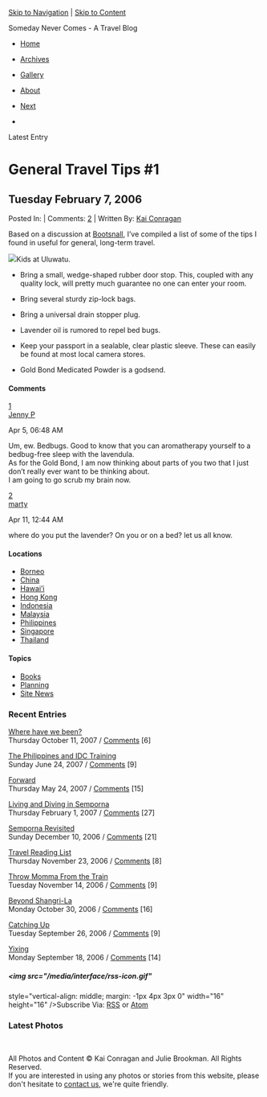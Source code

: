 [Skip to Navigation](#globalnav) | [Skip to Content](#content)

Someday Never Comes - A Travel Blog

- <span id="home-btn">[Home](/ "Homepage")</span>
- <span id="words-btn"><a href="/archives/" class="active"
  title="View Site Archives"><span>Archives</span></a></span>
- <span id="photos-btn">[Gallery](/gallery/ "Photos Taken On Our Trip")</span>
- <span id="about-btn">[About](/about/ "View Site Archives")</span>

- <span id="next"><a href="http://somedaynevercomes.com/article/gear-kelty-redwing-3100"
  rel="next" title="Gear: Kelty Redwing 3100"><span>Next </span></a></span>

- 

Latest Entry

# General Travel Tips \#1

## Tuesday February 7, 2006

Posted In: | Comments: [2](#comments "Jump To Entry Comments") | Written
By: [Kai Conragan](/about/ "Learn More About The Author")

Based on a discussion at [Bootsnall](http://bootsnall.com), I’ve
compiled a list of some of the tips I found in useful for general,
long-term travel.

<a href="/images/69.jpg" class="thickbox" title="Kids at Uluwatu."><img
src="http://somedaynevercomes.com/images/69t.jpg" /></a><span class="caption">Kids
at Uluwatu.</span>

- Bring a small, wedge-shaped rubber door stop. This, coupled with any
  quality lock, will pretty much guarantee no one can enter your room.

<!-- -->

- Bring several sturdy zip-lock bags.

<!-- -->

- Bring a universal drain stopper plug.

<!-- -->

- Lavender oil is rumored to repel bed bugs.

<!-- -->

- Keep your passport in a sealable, clear plastic sleeve. These can
  easily be found at most local camera stores.

<!-- -->

- Gold Bond Medicated Powder is a godsend.

#### <span id="comment">Comments</span>

<a
href="http://somedaynevercomes.com/article/general-travel-tips-1#c000014"
id="c000014">1</a>  
<a href="mailto:jpope1979@hotmail.com" rel="nofollow">Jenny P</a>

Apr 5, 06:48 AM

Um, ew. Bedbugs. Good to know that you can aromatherapy yourself to a
bedbug-free sleep with the lavendula.  
As for the Gold Bond, I am now thinking about parts of you two that I
just don’t really ever want to be thinking about.  
I am going to go scrub my brain now.

<a
href="http://somedaynevercomes.com/article/general-travel-tips-1#c000018"
id="c000018">2</a>  
<a href="mailto:whereismarty@airlinkweb.com" rel="nofollow">marty</a>

Apr 11, 12:44 AM

where do you put the lavender? On you or on a bed? let us all know.

#### Locations

- [Borneo](http://somedaynevercomes.com/category/Borneo/)
- [China](http://somedaynevercomes.com/category/China/)
- [Hawai’i](http://somedaynevercomes.com/category/Hawaii/)
- [Hong Kong](http://somedaynevercomes.com/category/Hong-Kong/)
- [Indonesia](http://somedaynevercomes.com/category/Indonesia/)
- [Malaysia](http://somedaynevercomes.com/category/Malaysia/)
- [Philippines](http://somedaynevercomes.com/category/Philippines/)
- [Singapore](http://somedaynevercomes.com/category/Singapore/)
- [Thailand](http://somedaynevercomes.com/category/Thailand/)

#### Topics

- [Books](http://somedaynevercomes.com/category/Books/)
- [Planning](http://somedaynevercomes.com/category/planning/)
- [Site News](http://somedaynevercomes.com/category/Site-News/)

### Recent Entries

<a href="http://somedaynevercomes.com/article/where-have-we-been"
rel="bookmark">Where have we been?</a>  
<span class="date">Thursday October 11, 2007</span> / <a
href="http://somedaynevercomes.com/article/where-have-we-been#comment"
class="comments_invite">Comments</a> \[6\]

<a
href="http://somedaynevercomes.com/article/the-philippines-and-idc-training"
rel="bookmark">The Philippines and IDC Training</a>  
<span class="date">Sunday June 24, 2007</span> / <a
href="http://somedaynevercomes.com/article/the-philippines-and-idc-training#comment"
class="comments_invite">Comments</a> \[9\]

<a href="http://somedaynevercomes.com/article/forward"
rel="bookmark">Forward</a>  
<span class="date">Thursday May 24, 2007</span> /
<a href="http://somedaynevercomes.com/article/forward#comment"
class="comments_invite">Comments</a> \[15\]

<a
href="http://somedaynevercomes.com/article/living-and-diving-in-semporna"
rel="bookmark">Living and Diving in Semporna</a>  
<span class="date">Thursday February 1, 2007</span> / <a
href="http://somedaynevercomes.com/article/living-and-diving-in-semporna#comment"
class="comments_invite">Comments</a> \[27\]

<a href="http://somedaynevercomes.com/article/semporna-revisited"
rel="bookmark">Semporna Revisited</a>  
<span class="date">Sunday December 10, 2006</span> / <a
href="http://somedaynevercomes.com/article/semporna-revisited#comment"
class="comments_invite">Comments</a> \[21\]

<a href="http://somedaynevercomes.com/books/travel-reading-list"
rel="bookmark">Travel Reading List</a>  
<span class="date">Thursday November 23, 2006</span> /
<a href="http://somedaynevercomes.com/books/travel-reading-list#comment"
class="comments_invite">Comments</a> \[8\]

<a
href="http://somedaynevercomes.com/article/throw-momma-from-the-train"
rel="bookmark">Throw Momma From the Train</a>  
<span class="date">Tuesday November 14, 2006</span> / <a
href="http://somedaynevercomes.com/article/throw-momma-from-the-train#comment"
class="comments_invite">Comments</a> \[9\]

<a href="http://somedaynevercomes.com/article/beyond-shangri-la"
rel="bookmark">Beyond Shangri-La</a>  
<span class="date">Monday October 30, 2006</span> /
<a href="http://somedaynevercomes.com/article/beyond-shangri-la#comment"
class="comments_invite">Comments</a> \[16\]

<a href="http://somedaynevercomes.com/article/catching-up"
rel="bookmark">Catching Up</a>  
<span class="date">Tuesday September 26, 2006</span> /
<a href="http://somedaynevercomes.com/article/catching-up#comment"
class="comments_invite">Comments</a> \[9\]

<a href="http://somedaynevercomes.com/article/yixing"
rel="bookmark">Yixing</a>  
<span class="date">Monday September 18, 2006</span> /
<a href="http://somedaynevercomes.com/article/yixing#comment"
class="comments_invite">Comments</a> \[14\]

##### <img src="/media/interface/rss-icon.gif"
style="vertical-align: middle; margin: -1px 4px 3px 0" width="16"
height="16" />Subscribe Via:  [RSS](http://www.somedaynevercomes.com/rss/ "xml_feed_title") or [Atom](http://www.somedaynevercomes.com/atom/ "xml_feed_title")

### Latest Photos

 

All Photos and Content © Kai Conragan and Julie Brookman. All Rights
Reserved.  
If you are interested in using any photos or stories from this website,
please don't hesitate to [contact
us](mailto:info@somedaynevercomes.com "Send Us An Email"), we're quite
friendly.
